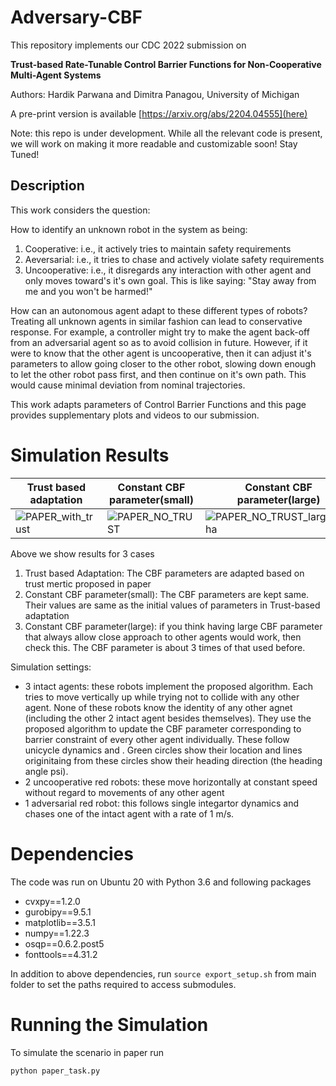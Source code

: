 # Adversary-CBF


This repository implements our CDC 2022 submission on 

**Trust-based Rate-Tunable Control Barrier Functions for Non-Cooperative Multi-Agent Systems**

Authors: Hardik Parwana and Dimitra Panagou, University of Michigan

A pre-print version is available [https://arxiv.org/abs/2204.04555](here)

Note: this repo is under development. While all the relevant code is present, we will work on making it more readable and customizable soon! Stay Tuned!

## Description
This work considers the question: 

How to identify an unknown robot in the system as being:
1. Cooperative: i.e., it actively tries to maintain safety requirements
2. Aeversarial: i.e., it tries to chase and actively violate safety requirements
3. Uncooperative: i.e., it disregards any interaction with other agent and only moves toward's it's own goal. This is like saying: "Stay away from me and you won't be harmed!"

How can an autonomous agent adapt to these different types of robots? Treating all unknown agents in similar fashion can lead to conservative response. For example, a controller might try to make the agent back-off from an adversarial agent so as to avoid collision in future. However, if it were to know that the other agent is uncooperative, then it can adjust it's parameters to allow going closer to the other robot, slowing down enough to let the other robot pass first, and then continue on it's own path. This would cause minimal deviation from nominal trajectories.

This work adapts parameters of Control Barrier Functions and this page provides supplementary plots and videos to our submission.

# Simulation Results

| Trust based adaptation | Constant CBF parameter(small) | Constant CBF parameter(large) |
| --------------| -------------------| -----------------|
| ![PAPER_with_trust](https://user-images.githubusercontent.com/19849515/162593597-f028c61d-7a9d-4ff9-88b4-5851aeae1806.gif) | ![PAPER_NO_TRUST](https://user-images.githubusercontent.com/19849515/162593600-273fd93a-c82c-4655-b232-a03181672b15.gif) | ![PAPER_NO_TRUST_large_alpha](https://user-images.githubusercontent.com/19849515/162593605-af184d72-0d08-4c7e-bcdf-f88d18b42a5d.gif)


Above we show results for 3 cases
1. Trust based Adaptation: The CBF parameters are adapted based on trust mertic proposed in paper
2. Constant CBF parameter(small): The CBF parameters are kept same. Their values are same as the initial values of parameters in Trust-based adaptation
3. Constant CBF parameter(large): if you think having large CBF parameter that always allow close approach to other agents would work, then check this. The CBF parameter is about 3 times of that used before.

Simulation settings:
- 3 intact agents: these robots implement the proposed algorithm. Each tries to move vertically up while trying not to collide with any other agent. None of these robots know the identity of any other agnet (including the other 2 intact agent besides themselves). They use the proposed algorithm to update the CBF parameter corresponding to barrier constraint of every other agent individually. These follow unicycle dynamics and . Green circles show their location and lines originitaing from these circles show their heading direction (the heading angle psi).
- 2 uncooperative red robots: these move horizontally at constant speed without regard to movements of any other agent
- 1 adversarial red robot: this follows single integartor dynamics and chases one of the intact agent with a rate of 1 m/s.




# Dependencies
The code was run on Ubuntu 20 with Python 3.6 and following packages
- cvxpy==1.2.0
- gurobipy==9.5.1
- matplotlib==3.5.1
- numpy==1.22.3
- osqp==0.6.2.post5
- fonttools==4.31.2

In addition to above dependencies, run `source export_setup.sh` from main folder to set the paths required to access submodules.

# Running the Simulation
To simulate the scenario in paper run
```
python paper_task.py
```

